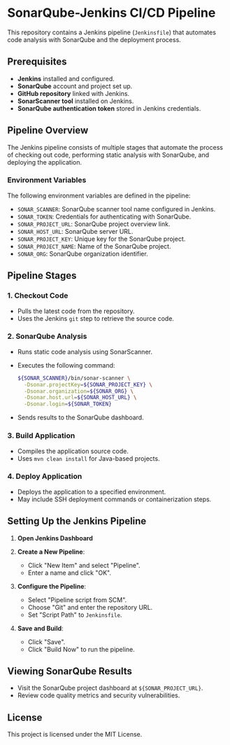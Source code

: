 # SonarQube-Jenkins CI/CD Pipeline

This repository contains a Jenkins pipeline (`Jenkinsfile`) that automates code analysis with SonarQube and the deployment process.

## Prerequisites

- **Jenkins** installed and configured.
- **SonarQube** account and project set up.
- **GitHub repository** linked with Jenkins.
- **SonarScanner tool** installed on Jenkins.
- **SonarQube authentication token** stored in Jenkins credentials.

## Pipeline Overview

The Jenkins pipeline consists of multiple stages that automate the process of checking out code, performing static analysis with SonarQube, and deploying the application.

### Environment Variables

The following environment variables are defined in the pipeline:

- `SONAR_SCANNER`: SonarQube scanner tool name configured in Jenkins.
- `SONAR_TOKEN`: Credentials for authenticating with SonarQube.
- `SONAR_PROJECT_URL`: SonarQube project overview link.
- `SONAR_HOST_URL`: SonarQube server URL.
- `SONAR_PROJECT_KEY`: Unique key for the SonarQube project.
- `SONAR_PROJECT_NAME`: Name of the SonarQube project.
- `SONAR_ORG`: SonarQube organization identifier.

## Pipeline Stages

### 1. Checkout Code

- Pulls the latest code from the repository.
- Uses the Jenkins `git` step to retrieve the source code.

### 2. SonarQube Analysis

- Runs static code analysis using SonarScanner.
- Executes the following command:

  ```sh
  ${SONAR_SCANNER}/bin/sonar-scanner \
    -Dsonar.projectKey=${SONAR_PROJECT_KEY} \
    -Dsonar.organization=${SONAR_ORG} \
    -Dsonar.host.url=${SONAR_HOST_URL} \
    -Dsonar.login=${SONAR_TOKEN}
  ```

- Sends results to the SonarQube dashboard.

### 3. Build Application

- Compiles the application source code.
- Uses `mvn clean install` for Java-based projects.

### 4. Deploy Application

- Deploys the application to a specified environment.
- May include SSH deployment commands or containerization steps.

## Setting Up the Jenkins Pipeline

1. **Open Jenkins Dashboard**

2. **Create a New Pipeline**:

   - Click "New Item" and select "Pipeline".
   - Enter a name and click "OK".

3. **Configure the Pipeline**:

   - Select "Pipeline script from SCM".
   - Choose "Git" and enter the repository URL.
   - Set "Script Path" to `Jenkinsfile`.

4. **Save and Build**:

   - Click "Save".
   - Click "Build Now" to run the pipeline.

## Viewing SonarQube Results

- Visit the SonarQube project dashboard at `${SONAR_PROJECT_URL}`.
- Review code quality metrics and security vulnerabilities.

## License

This project is licensed under the MIT License.
